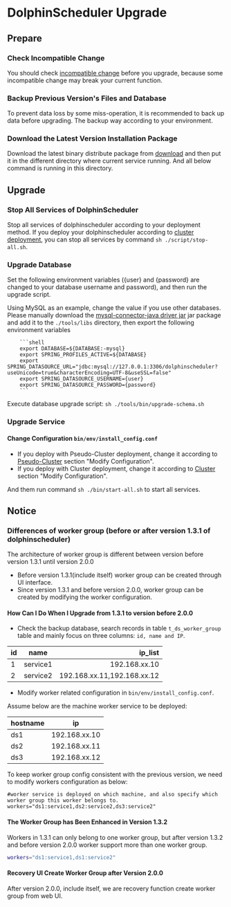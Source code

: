 # DolphinScheduler Upgrade

## Prepare

### Check Incompatible Change

You should check [incompatible change](./incompatible.md) before you upgrade, because some incompatible change may break your current function.

### Backup Previous Version's Files and Database

To prevent data loss by some miss-operation, it is recommended to back up data before upgrading. The backup way according to your environment.

### Download the Latest Version Installation Package

Download the latest binary distribute package from [download](https://dolphinscheduler.apache.org/#/en-us/download) and then put it in the different
directory where current service running. And all below command is running in this directory.

## Upgrade

### Stop All Services of DolphinScheduler

Stop all services of dolphinscheduler according to your deployment method. If you deploy your dolphinscheduler according to [cluster deployment](../installation/cluster.md), you can stop all services by command `sh ./script/stop-all.sh`.

### Upgrade Database

Set the following environment variables ({user} and {password} are changed to your database username and password), and then run the upgrade script.

Using MySQL as an example, change the value if you use other databases. Please manually download the [mysql-connector-java driver jar](https://downloads.MySQL.com/archives/c-j/)
jar package and add it to the `./tools/libs` directory, then export the following environment variables

        ```shell
        export DATABASE=${DATABASE:-mysql}
        export SPRING_PROFILES_ACTIVE=${DATABASE}
        export SPRING_DATASOURCE_URL="jdbc:mysql://127.0.0.1:3306/dolphinscheduler?useUnicode=true&characterEncoding=UTF-8&useSSL=false"
        export SPRING_DATASOURCE_USERNAME={user}
        export SPRING_DATASOURCE_PASSWORD={password}
        ```

Execute database upgrade script: `sh ./tools/bin/upgrade-schema.sh`

### Upgrade Service

#### Change Configuration `bin/env/install_config.conf`

- If you deploy with Pseudo-Cluster deployment, change it according to [Pseudo-Cluster](../installation/pseudo-cluster.md) section "Modify Configuration".
- If you deploy with Cluster deployment, change it according to [Cluster](../installation/cluster.md) section "Modify Configuration".

And them run command `sh ./bin/start-all.sh` to start all services.

## Notice

### Differences of worker group (before or after version 1.3.1 of dolphinscheduler)

The architecture of worker group is different between version before version 1.3.1 until version 2.0.0

- Before version 1.3.1(include itself) worker group can be created through UI interface.
- Since version 1.3.1 and before version 2.0.0, worker group can be created by modifying the worker configuration.

#### How Can I Do When I Upgrade from 1.3.1 to version before 2.0.0

- Check the backup database, search records in table `t_ds_worker_group` table and mainly focus on three columns: `id, name and IP`.

| id |   name   |                     ip_list |
|:---|:--------:|----------------------------:|
| 1  | service1 |               192.168.xx.10 |
| 2  | service2 | 192.168.xx.11,192.168.xx.12 |

- Modify worker related configuration in `bin/env/install_config.conf`.

Assume below are the machine worker service to be deployed:

| hostname |      ip       |
|:---------|:-------------:|
| ds1      | 192.168.xx.10 |
| ds2      | 192.168.xx.11 |
| ds3      | 192.168.xx.12 |

To keep worker group config consistent with the previous version, we need to modify workers configuration as below:

```shell
#worker service is deployed on which machine, and also specify which worker group this worker belongs to.
workers="ds1:service1,ds2:service2,ds3:service2"
```

#### The Worker Group has Been Enhanced in Version 1.3.2

Workers in 1.3.1 can only belong to one worker group, but after version 1.3.2 and before version 2.0.0 worker support more than one worker group.

```sh
workers="ds1:service1,ds1:service2"
```

#### Recovery UI Create Worker Group after Version 2.0.0

After version 2.0.0, include itself, we are recovery function create worker group from web UI.
